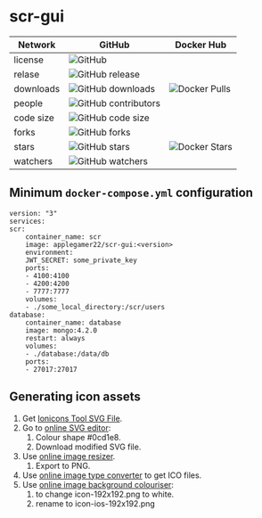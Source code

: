 # scr-gui
|Network|GitHub|Docker Hub|
|-|-|-|
|license|![GitHub](https://img.shields.io/github/license/AppleGamer22/scr-gui?logo=github)||
|relase|![GitHub release](https://img.shields.io/github/v/release/AppleGamer22/scr-gui?logo=Github)||
|downloads|![GitHub downloads](https://img.shields.io/github/downloads/AppleGamer22/scr-gui/total?&logo=github)|![Docker Pulls](https://img.shields.io/docker/pulls/applegamer22/scr-gui?label=downloads&logo=docker)|
|people|![GitHub contributors](https://img.shields.io/github/contributors/AppleGamer22/scr-gui?logo=github)||
|code size|![GitHub code size](https://img.shields.io/github/languages/code-size/AppleGamer22/scr-gui?logo=GitHub)|
|forks|![GitHub forks](https://img.shields.io/github/forks/AppleGamer22/scr-gui?logo=github)|
|stars|![GitHub stars](https://img.shields.io/github/stars/AppleGamer22/scr-gui?logo=github)|![Docker Stars](https://img.shields.io/docker/stars/applegamer22/scr-gui?label=stars&logo=docker)|
|watchers|![GitHub watchers](https://img.shields.io/github/watchers/AppleGamer22/scr-gui?logo=github)|
## Minimum `docker-compose.yml` configuration
	version: "3"
	services:
	scr:
		container_name: scr
		image: applegamer22/scr-gui:<version>
		environment:
		JWT_SECRET: some_private_key
		ports:
		- 4100:4100
		- 4200:4200
		- 7777:7777
		volumes:
		- ./some_local_directory:/scr/users
	database:
		container_name: database
		image: mongo:4.2.0
		restart: always
		volumes:
		- ./database:/data/db
		ports:
		- 27017:27017
## Generating icon assets
1. Get [Ionicons Tool SVG File](https://ionicons.com/ionicons/svg/md-hammer.svg).
2. Go to [online SVG editor](https://editor.method.ac):
   1. Colour shape #0cd1e8.
   2. Download modified SVG file.
3. Use [online image resizer](https://pinetools.com/resize-image).
   1. Export to PNG.
4. Use [online image type converter](https://lottatools.com/convert-to-ico) to get ICO files.
5. Use [online image background colouriser](https://lottatools.com/add-solid-background-to-image):
   1. to change icon-192x192.png to white.
   2. rename to icon-ios-192x192.png